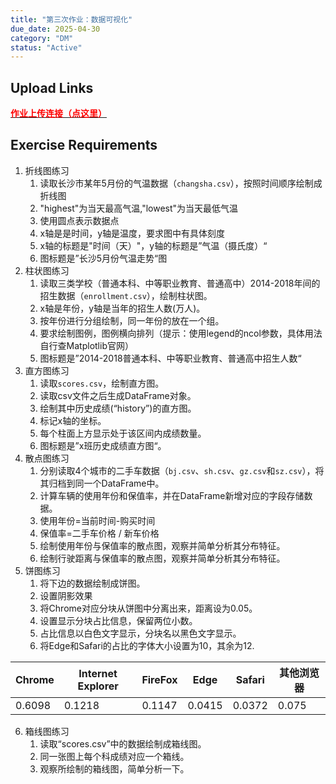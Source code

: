 ```yaml
---
title: "第三次作业：数据可视化"
due_date: 2025-04-30
category: "DM"
status: "Active"
---
```


## Upload Links

[<span style="color:red; font-weight:bold">作业上传连接（点这里）</span>](https://pan.hunnu.edu.cn/u/d/2f599e67598c47d4a466/)

## Exercise Requirements
1. 折线图练习
   1. 读取长沙市某年5月份的气温数据（`changsha.csv`），按照时间顺序绘制成折线图
   2. "highest"为当天最高气温,"lowest"为当天最低气温
   3. 使用圆点表示数据点
   4. x轴是是时间，y轴是温度，要求图中有具体刻度
   5. x轴的标题是"时间（天）"，y轴的标题是”气温（摄氏度）“
   6. 图标题是”长沙5月份气温走势“图
2. 柱状图练习
   1. 读取三类学校（普通本科、中等职业教育、普通高中）2014-2018年间的招生数据（`enrollment.csv`），绘制柱状图。
   2. x轴是年份，y轴是当年的招生人数(万人)。
   3. 按年份进行分组绘制，同一年份的放在一个组。
   4. 要求绘制图例，图例横向排列（提示：使用legend的ncol参数，具体用法自行查Matplotlib官网）
   5. 图标题是”2014-2018普通本科、中等职业教育、普通高中招生人数“
3. 直方图练习
   1. 读取`scores.csv`，绘制直方图。
   2. 读取csv文件之后生成DataFrame对象。
   3. 绘制其中历史成绩(“history”)的直方图。
   4. 标记x轴的坐标。
   5. 每个柱面上方显示处于该区间内成绩数量。
   6. 图标题是”x班历史成绩直方图“。
4. 散点图练习
   1. 分别读取4个城市的二手车数据（`bj.csv`、`sh.csv`、`gz.csv`和`sz.csv`），将其归档到同一个DataFrame中。
   2. 计算车辆的使用年份和保值率，并在DataFrame新增对应的字段存储数据。
   3. 使用年份=当前时间-购买时间
   4. 保值率=二手车价格 / 新车价格
   5. 绘制使用年份与保值率的散点图，观察并简单分析其分布特征。
   6. 绘制行驶距离与保值率的散点图，观察并简单分析其分布特征。
5. 饼图练习
   1. 将下边的数据绘制成饼图。
   2. 设置阴影效果
   3. 将Chrome对应分块从饼图中分离出来，距离设为0.05。
   4. 设置显示分块占比信息，保留两位小数。
   5. 占比信息以白色文字显示，分块名以黑色文字显示。
   6. 将Edge和Safari的占比的字体大小设置为10，其余为12.

|Chrome|Internet Explorer|FireFox|Edge|Safari|其他浏览器|
|-|-|-|-|-|-|
|0.6098|0.1218|0.1147|0.0415|0.0372|0.075|

6. 箱线图练习
   1. 读取“scores.csv”中的数据绘制成箱线图。
   2. 同一张图上每个科成绩对应一个箱线。
   3. 观察所绘制的箱线图，简单分析一下。